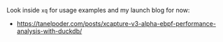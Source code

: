 Look inside `xq` for usage examples and my launch blog for now:

* https://tanelpoder.com/posts/xcapture-v3-alpha-ebpf-performance-analysis-with-duckdb/

